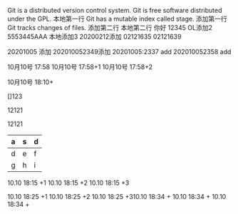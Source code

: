 Git is a distributed version control system.
Git is free software distributed under the GPL.
本地第一行
Git has a mutable index called stage.
添加第一行
Git tracks changes of files.
添加第二行
本地第二行
你好
12345
OL添加2
5553445AAA
本地添加3
20200212添加
02121635
02121639

20201005 添加
202010052349添加
20201005:2337 add
202010052358 add


10月10号 17:58
10月10号 17:58+1
10月10号 17:58+2

10月10号 18:10+

[]123


12121

12121


a|s|d
-|-|-
d|e|f
g|h|i
10.10 18:15 +1
10.10 18:15 +2
10.10 18:15 +3

10.10 18:25 +1
10.10 18:25 +2
10.10 18:25 +310.10 18:34 +
10.10 18:34 +
10.10 18:34 +
